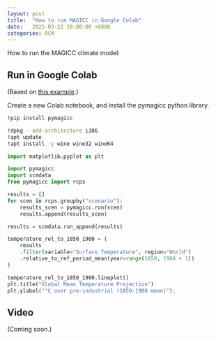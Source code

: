 ```yaml
---
layout: post
title:  "How to run MAGICC in Google Colab"
date:   2025-03-22 18:00:00 +0800
categories: RCM
---
```

How to run the MAGICC climate model:

## Run in Google Colab  

(Based on [this example](https://github.com/openscm/pymagicc).)  

Create a new Colab notebook, and install the pymagicc python library.

```bash
!pip install pymagicc
```

```bash
!dpkg --add-architecture i386
!apt update
!apt install -y wine wine32 wine64
```

```python
import matplotlib.pyplot as plt

import pymagicc
import scmdata
from pymagicc import rcps

results = []
for scen in rcps.groupby("scenario"):
    results_scen = pymagicc.run(scen)
    results.append(results_scen)

results = scmdata.run_append(results)

temperature_rel_to_1850_1900 = (
    results
    .filter(variable="Surface Temperature", region="World")
    .relative_to_ref_period_mean(year=range(1850, 1900 + 1))
)

temperature_rel_to_1850_1900.lineplot()
plt.title("Global Mean Temperature Projection")
plt.ylabel("°C over pre-industrial (1850-1900 mean)");
```

## Video

(Coming soon.)
